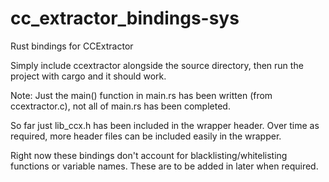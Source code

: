 # cc_extractor_bindings-sys

Rust bindings for CCExtractor

Simply include ccextractor alongside the source directory, then run the project with cargo and it should work.

Note:
Just the main() function in main.rs has been written (from ccextractor.c), not all of main.rs has been completed.

So far just lib_ccx.h has been included in the wrapper header. Over time as required, more header files can be included easily in the wrapper.

Right now these bindings don't account for blacklisting/whitelisting functions or variable names. These are to be added in later when required. 
